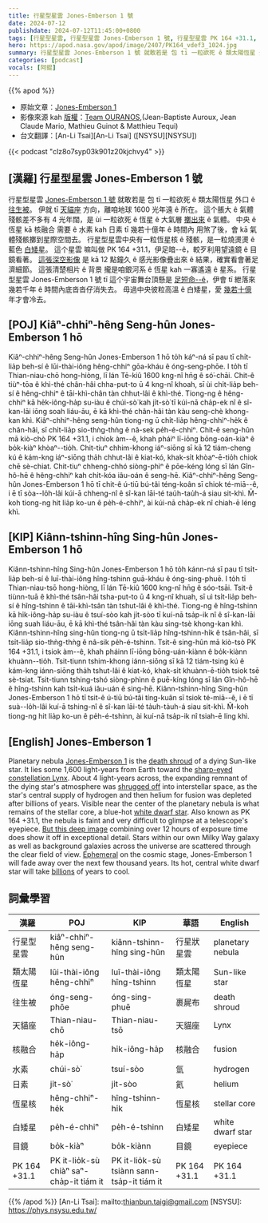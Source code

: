 ```yaml
---
title: 行星型星雲 Jones-Emberson 1 號
date: 2024-07-12
publishdate: 2024-07-12T11:45:00+0800
tags: [行星型星雲, 行星型星雲 Jones-Emberson 1 號, 行星型星雲 PK 164 +31.1, 類太陽恆星, 往生被, 天貓座, 核融合, 水素, 日素, 恆星核, 白矮星, 目鏡]
hero: https://apod.nasa.gov/apod/image/2407/PK164_vdef3_1024.jpg
summary: 行星型星雲 Jones-Emberson 1 號 就敢若是 包 tī 一粒欲死 ê 類太陽恆星 外口 ê 往生被。
categories: [podcast]
vocals: [阿錕]
---
```


{{% apod %}}

- 原始文章：[Jones-Emberson 1](https://apod.nasa.gov/apod/ap240712.html)
- 影像來源 kah [版權][copyright]：[Team OURANOS](https://www.astrobin.com/users/Team_OURANOS/),(Jean-Baptiste Auroux, Jean Claude Mario, Mathieu Guinot & Matthieu Tequi)
- 台文翻譯：[An-Li Tsai][An-Li Tsai] ([NSYSU][NSYSU])

{{< podcast "clz8o7syp03k901z20kjchvy4" >}}

## [漢羅] 行星型星雲 Jones-Emberson 1 號
行星型星雲 [Jones-Emberson 1 號][Jones-Emberson 1] 就敢若是 包 tī 一粒欲死 ê 類太陽恆星 外口 ê [往生被][death shroud]。
伊就 tī [天貓座][sharp-eyed constellation Lynx] 方向，離咱地球 1600 光年遠 ê 所在。
這个脹大 ê 氣體殘骸差不多有 4 光年闊，是 ùi 一粒欲死 ê 恆星 ê 大氣層 [擲出來][shrugged off] ê 氣體。
中央 ê 恆星 kā 核融合 需要 ê 水素 kah 日素 tī 幾若十億年 ê 時間內 用煞了後，會 kā 氣體殘骸擲到星際空間去。
行星型星雲中央有一粒恆星核 ê 殘骸，是一粒燒燙燙 ê 藍色 [白矮星][white dwarf star]。
這个星雲 嘛叫做 PK 164 +31.1，伊足暗--ê，較歹利用望遠鏡 ê 目鏡看著。
[這張深空影像][But this deep image] 是 kā 12 點鐘久 ê 感光影像疊出來 ê 結果，確實看會著足濟細節。
這張清楚相片 ê 背景 攏是咱銀河系 ê 恆星 kah 一寡遙遠 ê 星系。
行星型星雲 Jones-Emberson 1 號 tī 這个宇宙舞台頂懸是 [足短命--ê][Ephemeral]，伊會 tī 紲落來 幾若千年 ê 時間內底沓沓仔消失去。
毋過中央彼粒高溫 ê 白矮星，愛 [幾若十億][billions] 年才會冷去。

## [POJ] Kiâⁿ-chhiⁿ-hêng Seng-hûn Jones-Emberson 1 hō
Kiâⁿ-chhiⁿ-hêng Seng-hûn Jones-Emberson 1 hō to̍h káⁿ-ná sī pau tī chi̍t-lia̍p beh-sí ê lūi-thài-iông hêng-chhiⁿ gōa-kháu ê óng-seng-phōe.
I to̍h tī Thian-niau-chō hong-hiòng, lī lán Tē-kiû 1600 kng-nî hn̄g ê só͘-chāi.
Chit-ê tiùⁿ-tōa ê khì-thé chân-hâi chha-put-to ū 4 kng-nî khoah, sī ùi chi̍t-lia̍p beh-sí ê hêng-chhiⁿ ê tāi-khì-chân tàn chhut-lâi ê khì-thé.
Tiong-ng ê hêng-chhiⁿ kā he̍k-iông-ha̍p su-iàu ê chúi-sò͘ kah ji̍t-sò͘ tī kúi-nā cha̍p-ek nî ê sî-kan-lāi iōng soah liáu-āu, ē kā khì-thé chân-hâi tàn kàu seng-chè khong-kan khì.
Kiâⁿ-chhiⁿ-hêng seng-hûn tiong-ng ū chi̍t-lia̍p hêng-chhiⁿ-he̍k ê chân-hâi, sī chi̍t-lia̍p sio-thǹg-thǹg ê nâ-sek pe̍h-é-chhiⁿ.
Chit-ê seng-hûn mā kiò-chò PK 164 +31.1, i chiok àm--ê, khah pháiⁿ lī-iōng bōng-oán-kiàⁿ ê bo̍k-kiàⁿ khòaⁿ--tio̍h.
Chit-tiuⁿ chhim-khong iáⁿ-siōng sī kā 12 tiám-cheng kú ê kám-kng iáⁿ-siōng tha̍h chhut-lâi ê kiat-kó, khak-si̍t khòaⁿ-ē-tio̍h chiok chē sè-chiat.
Chit-tiuⁿ chheng-chhó siòng-phìⁿ ê pōe-kéng lóng sī lán Gîn-hô-hē ê hêng-chhiⁿ kah chi̍t-kóa iâu-oán ê seng-hē.
Kiâⁿ-chhiⁿ-hêng Seng-hûn Jones-Emberson 1 hō tī chit-ê ú-tiū bú-tâi téng-koân sī chiok té-miā--ê, i ē tī sòa--lo̍h-lâi kúi-ā chheng-nî ê sî-kan lāi-té tau̍h-tau̍h-á siau sit-khì.
M̄-koh tiong-ng hit lia̍p ko-un ê pe̍h-é-chhiⁿ, ài kúi-nā cha̍p-ek nî chiah-ē léng khì.

## [KIP] Kiânn-tshinn-hîng Sing-hûn Jones-Emberson 1 hō
Kiânn-tshinn-hîng Sing-hûn Jones-Emberson 1 hō to̍h kánn-ná sī pau tī tsi̍t-lia̍p beh-sí ê luī-thài-iông hîng-tshinn guā-kháu ê óng-sing-phuē.
I to̍h tī Thian-niau-tsō hong-hiòng, lī lán Tē-kiû 1600 kng-nî hn̄g ê sóo-tsāi.
Tsit-ê tiùnn-tuā ê khì-thé tsân-hâi tsha-put-to ū 4 kng-nî khuah, sī uì tsi̍t-lia̍p beh-sí ê hîng-tshinn ê tāi-khì-tsân tàn tshut-lâi ê khì-thé.
Tiong-ng ê hîng-tshinn kā hi̍k-iông-ha̍p su-iàu ê tsuí-sòo kah ji̍t-sòo tī kuí-nā tsa̍p-ik nî ê sî-kan-lāi iōng suah liáu-āu, ē kā khì-thé tsân-hâi tàn kàu sing-tsè khong-kan khì.
Kiânn-tshinn-hîng sing-hûn tiong-ng ū tsi̍t-lia̍p hîng-tshinn-hi̍k ê tsân-hâi, sī tsi̍t-lia̍p sio-thǹg-thǹg ê nâ-sik pe̍h-é-tshinn.
Tsit-ê sing-hûn mā kiò-tsò PK 164 +31.1, i tsiok àm--ê, khah pháinn lī-iōng bōng-uán-kiànn ê bo̍k-kiànn khuànn--tio̍h.
Tsit-tiunn tshim-khong iánn-siōng sī kā 12 tiám-tsing kú ê kám-kng iánn-siōng tha̍h tshut-lâi ê kiat-kó, khak-si̍t khuànn-ē-tio̍h tsiok tsē sè-tsiat.
Tsit-tiunn tshing-tshó siòng-phìnn ê puē-kíng lóng sī lán Gîn-hô-hē ê hîng-tshinn kah tsi̍t-kuá iâu-uán ê sing-hē.
Kiânn-tshinn-hîng Sing-hûn Jones-Emberson 1 hō tī tsit-ê ú-tiū bú-tâi tíng-kuân sī tsiok té-miā--ê, i ē tī suà--lo̍h-lâi kuí-ā tshing-nî ê sî-kan lāi-té ta̍uh-ta̍uh-á siau sit-khì.
M̄-koh tiong-ng hit lia̍p ko-un ê pe̍h-é-tshinn, ài kuí-nā tsa̍p-ik nî tsiah-ē líng khì.

## [English] Jones-Emberson 1
Planetary nebula [Jones-Emberson 1][Jones-Emberson 1] is the [death shroud][death shroud] of a dying Sun-like star.
It lies some 1,600 light-years from Earth toward the [sharp-eyed constellation Lynx][sharp-eyed constellation Lynx].
About 4 light-years across, the expanding remnant of the dying star's atmosphere was [shrugged off][shrugged off] into interstellar space, as the star's central supply of hydrogen and then helium for fusion was depleted after billions of years.
Visible near the center of the planetary nebula is what remains of the stellar core, a blue-hot [white dwarf star][white dwarf star].
Also known as PK 164 +31.1, the nebula is faint and very difficult to glimpse at a telescope's eyepiece.
[But this deep image][But this deep image] combining over 12 hours of exposure time does show it off in exceptional detail.
Stars within our own Milky Way galaxy as well as background galaxies across the universe are scattered through the clear field of view.
[Ephemeral][Ephemeral] on the cosmic stage, Jones-Emberson 1 will fade away over the next few thousand years.
Its hot, central white dwarf star will take [billions][billions] of years to cool.

## 詞彙學習

|漢羅|POJ|KIP|華語|English|
|-|-|-|-|-|
|行星型星雲|kiâⁿ-chhiⁿ-hêng seng-hûn|kiânn-tshinn-hîng sing-hûn|行星狀星雲|planetary nebula|
|類太陽恆星|lūi-thài-iông hêng-chhiⁿ|luī-thài-iông hîng-tshinn|類太陽恆星|Sun-like star|
|往生被|óng-seng-phōe|óng-sing-phuē|裹屍布|death shroud|
|天貓座|Thian-niau-chō|Thian-niau-tsō|天貓座|Lynx|
|核融合|he̍k-iông-ha̍p|hi̍k-iông-ha̍p|核融合|fusion|
|水素|chúi-sò͘|tsuí-sòo|氫|hydrogen|
|日素|ji̍t-sò͘|ji̍t-sòo|氦|helium|
|恆星核|hêng-chhiⁿ-he̍k|hîng-tshinn-hi̍k|恆星核|stellar core|
|白矮星|pe̍h-é-chhiⁿ|pe̍h-é-tshinn|白矮星|white dwarf star|
|目鏡|bo̍k-kiàⁿ|bo̍k-kiànn|目鏡|eyepiece|
|PK 164 +31.1|PK it-lio̍k-sù chiàⁿ saⁿ-cha̍p-it tiám it|PK it-lio̍k-sù tsiànn sann-tsa̍p-it tiám it|PK 164 +31.1|PK 164 +31.1|

{{% /apod %}}
[An-Li Tsai]: mailto:thianbun.taigi@gmail.com
[NSYSU]: https://phys.nsysu.edu.tw/

[copyright]: https://apod.nasa.gov/apod/fap/lib/about_apod.html#srapply
[License3]: https://creativecommons.org/licenses/by/3.0/
[License2]:https://creativecommons.org/licenses/by-nc-nd/2.0/

[Jones-Emberson 1]:https://en.wikipedia.org/wiki/Jones-Emberson_1
[death shroud]:https://physics.weber.edu/palen/phsx1040/lectures/lplanneb.html
[sharp-eyed constellation Lynx]:https://websites.umich.edu/~lowbrows/guide/lynx.html
[shrugged off]:https://chandra.harvard.edu/resources/animations/pne.html
[white dwarf star]:https://ui.adsabs.harvard.edu/abs/1978PASA....3..220B/abstract
[But this deep image]:https://www.astrobin.com/52l8p7/
[Ephemeral]:https://www.futuretimeline.net/beyond.htm
[billions]:https://www.futuretimeline.net/beyond-1000000.htm#12000000000
